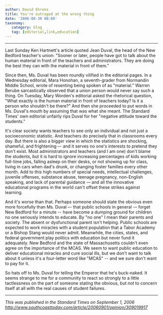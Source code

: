 ```yaml
---
author: David Ehrens
title: You're outraged at the wrong thing
date: '2006-08-30 08:00'
taxonomy:
   category: blog
   tag: [editorial,link,education]
---
```

---

Last Sunday Ken Hartnett's article quoted Jean Duval, the head of the New Bedford teacher's union: "Sooner or later, people have got to talk about the human material in front of the teachers and administrators. They are doing the best they can with the material in front of them." 

Since then, Ms. Duval has been roundly vilified in the editorial pages. In a Wednesday editorial, Mara Honohan, a seventh-grader from Normandin Middle School, wrote of resenting being spoken of as "material." Warren Berube sarcastically observed that a union person would never say such a thing. On Tuesday, Mary Worden's editorial asked the rhetorical question, "What exactly is the human material in front of teachers today? Is it a person who shouldn't be there?" And then she proceeded to put words in Ms. Duval's mouth by assuming that was what she meant. The Standard Times' own editorial unfairly rips Duval for her "negative attitude toward the students." 

It's clear society wants teachers to see only an individual and not just a socioeconomic statistic. And teachers do precisely that in classrooms every day. But there is also a bigger view in which the statistics are shocking, shameful, and frightening &#8211;- and it serves no one's interests to pretend they don't exist. Most administrators and teachers (and I am one) don't blame the students, but it is hard to ignore increasing percentages of kids working full-time jobs, falling asleep on their desks, or not showing up for class, living in cars when dad's drunk, or changing foster families every other month. Add to this high numbers of special needs, intellectual challenges, juvenile offenses, substance abuse, teenage pregnancy, non-English speaking, and lack of parental guidance -&#8211; and all the innovative educational programs in the world can't offset these strikes against learning. 

And it's worse than that. Perhaps someone should state the obvious even more forcefully than Ms. Duval &#8211;- that public schools in general -&#8211; forget New Bedford for a minute -- have become a dumping ground for children no one seriously intends to educate. By "no one" I mean their parents and society. The absent or dysfunctional parent isn't helping. Public schools are expected to work miracles with a student population that a Tabor Academy or a Bishop Stang would never admit. Meanwhile, the cities, states, and federal government play politics with education but never fund it adequately. New Bedford and the state of Massachusetts couldn't even agree on the importance of the MCAS. We seem to want public education to deliver educational miracles and cure social ills, but we don't want to talk about it unless it's a four-letter word like "MCAS" -- and we sure don't want to pay for it. 

So hats off to Ms. Duval for telling the Emperor that he's buck-naked. It seems strange to me for a community to react so strongly to a little tactlessness on the part of someone stating the obvious, but not to concern itself at all with the real causes of student failures. 

-----

*This was published in the Standard Times on September 1, 2006*<br>
*<http://www.southcoasttoday.com/article/20060901/opinion/309019917>*

